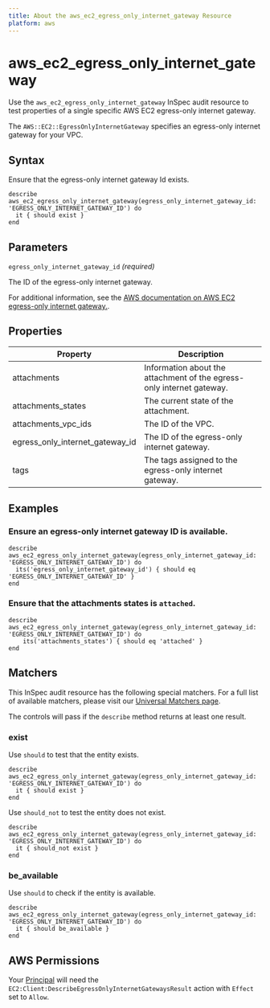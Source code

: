 ```yaml
---
title: About the aws_ec2_egress_only_internet_gateway Resource
platform: aws
---
```


# aws_ec2_egress_only_internet_gateway

Use the `aws_ec2_egress_only_internet_gateway` InSpec audit resource to test properties of a single specific AWS EC2 egress-only internet gateway.

The `AWS::EC2::EgressOnlyInternetGateway` specifies an egress-only internet gateway for your VPC.

## Syntax

Ensure that the egress-only internet gateway Id exists.

    describe aws_ec2_egress_only_internet_gateway(egress_only_internet_gateway_id: 'EGRESS_ONLY_INTERNET_GATEWAY_ID') do
      it { should exist }
    end

## Parameters

`egress_only_internet_gateway_id` _(required)_

The ID of the egress-only internet gateway.

For additional information, see the [AWS documentation on AWS EC2 egress-only internet gateway.](https://docs.aws.amazon.com/AWSCloudFormation/latest/UserGuide/aws-resource-ec2-egressonlyinternetgateway.html).

## Properties

| Property | Description |
| --- | --- |
| attachments | Information about the attachment of the egress-only internet gateway. |
| attachments_states | The current state of the attachment. |
| attachments_vpc_ids | The ID of the VPC. |
| egress_only_internet_gateway_id | The ID of the egress-only internet gateway. |
| tags | The tags assigned to the egress-only internet gateway. |

## Examples

### Ensure an egress-only internet gateway ID is available.

    describe aws_ec2_egress_only_internet_gateway(egress_only_internet_gateway_id: 'EGRESS_ONLY_INTERNET_GATEWAY_ID') do
      its('egress_only_internet_gateway_id') { should eq 'EGRESS_ONLY_INTERNET_GATEWAY_ID' }
    end

### Ensure that the attachments states is `attached`.

    describe aws_ec2_egress_only_internet_gateway(egress_only_internet_gateway_id: 'EGRESS_ONLY_INTERNET_GATEWAY_ID') do
        its('attachments_states') { should eq 'attached' }
    end

## Matchers

This InSpec audit resource has the following special matchers. For a full list of available matchers, please visit our [Universal Matchers page](https://www.inspec.io/docs/reference/matchers/).

The controls will pass if the `describe` method returns at least one result.

### exist

Use `should` to test that the entity exists.

    describe aws_ec2_egress_only_internet_gateway(egress_only_internet_gateway_id: 'EGRESS_ONLY_INTERNET_GATEWAY_ID') do
      it { should exist }
    end

Use `should_not` to test the entity does not exist.

    describe aws_ec2_egress_only_internet_gateway(egress_only_internet_gateway_id: 'EGRESS_ONLY_INTERNET_GATEWAY_ID') do
      it { should_not exist }
    end

### be_available

Use `should` to check if the entity is available.

    describe aws_ec2_egress_only_internet_gateway(egress_only_internet_gateway_id: 'EGRESS_ONLY_INTERNET_GATEWAY_ID') do
      it { should be_available }
    end

## AWS Permissions

Your [Principal](https://docs.aws.amazon.com/IAM/latest/UserGuide/intro-structure.html#intro-structure-principal) will need the `EC2:Client:DescribeEgressOnlyInternetGatewaysResult` action with `Effect` set to `Allow`.
